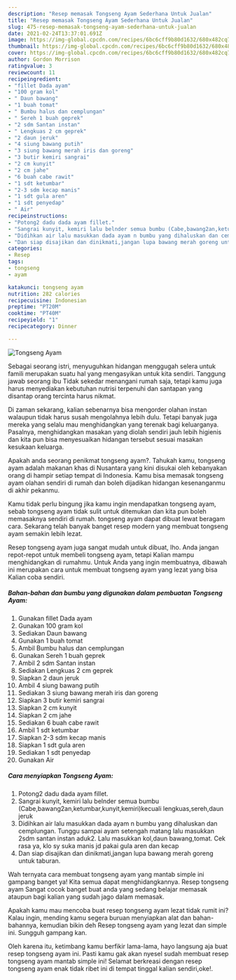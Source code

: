```yaml
---
description: "Resep memasak Tongseng Ayam Sederhana Untuk Jualan"
title: "Resep memasak Tongseng Ayam Sederhana Untuk Jualan"
slug: 475-resep-memasak-tongseng-ayam-sederhana-untuk-jualan
date: 2021-02-24T13:37:01.691Z
image: https://img-global.cpcdn.com/recipes/6bc6cff9b80d1632/680x482cq70/tongseng-ayam-foto-resep-utama.jpg
thumbnail: https://img-global.cpcdn.com/recipes/6bc6cff9b80d1632/680x482cq70/tongseng-ayam-foto-resep-utama.jpg
cover: https://img-global.cpcdn.com/recipes/6bc6cff9b80d1632/680x482cq70/tongseng-ayam-foto-resep-utama.jpg
author: Gordon Morrison
ratingvalue: 3
reviewcount: 11
recipeingredient:
- "fillet Dada ayam"
- "100 gram kol"
- " Daun bawang"
- "1 buah tomat"
- " Bumbu halus dan cemplungan"
- " Sereh 1 buah geprek"
- "2 sdm Santan instan"
- " Lengkuas 2 cm geprek"
- "2 daun jeruk"
- "4 siung bawang putih"
- "3 siung bawang merah iris dan goreng"
- "3 butir kemiri sangrai"
- "2 cm kunyit"
- "2 cm jahe"
- "6 buah cabe rawit"
- "1 sdt ketumbar"
- "2-3 sdm kecap manis"
- "1 sdt gula aren"
- "1 sdt penyedap"
- " Air"
recipeinstructions:
- "Potong2 dadu dada ayam fillet."
- "Sangrai kunyit, kemiri lalu belnder semua bumbu (Cabe,bawang2an,ketumbar,kunyit,kemiri)kecuali lengkuas,sereh,daun jeruk"
- "Didihkan air lalu masukkan dada ayam n bumbu yang dihaluskan dan cemplungan. Tunggu sampai ayam setengah matang lalu masukkan 2sdm santan instan aduk2. Lalu masukkan kol,daun bawang,tomat. Cek rasa ya, klo sy suka manis jd pakai gula aren dan kecap"
- "Dan siap disajikan dan dinikmati,jangan lupa bawang merah goreng untuk taburan."
categories:
- Resep
tags:
- tongseng
- ayam

katakunci: tongseng ayam 
nutrition: 282 calories
recipecuisine: Indonesian
preptime: "PT20M"
cooktime: "PT40M"
recipeyield: "1"
recipecategory: Dinner

---
```



![Tongseng Ayam](https://img-global.cpcdn.com/recipes/6bc6cff9b80d1632/680x482cq70/tongseng-ayam-foto-resep-utama.jpg)

Sebagai seorang istri, menyuguhkan hidangan menggugah selera untuk famili merupakan suatu hal yang mengasyikan untuk kita sendiri. Tanggung jawab seorang ibu Tidak sekedar menangani rumah saja, tetapi kamu juga harus menyediakan kebutuhan nutrisi terpenuhi dan santapan yang disantap orang tercinta harus nikmat.

Di zaman  sekarang, kalian sebenarnya bisa mengorder olahan instan walaupun tidak harus susah mengolahnya lebih dulu. Tetapi banyak juga mereka yang selalu mau menghidangkan yang terenak bagi keluarganya. Pasalnya, menghidangkan masakan yang diolah sendiri jauh lebih higienis dan kita pun bisa menyesuaikan hidangan tersebut sesuai masakan kesukaan keluarga. 



Apakah anda seorang penikmat tongseng ayam?. Tahukah kamu, tongseng ayam adalah makanan khas di Nusantara yang kini disukai oleh kebanyakan orang di hampir setiap tempat di Indonesia. Kamu bisa memasak tongseng ayam olahan sendiri di rumah dan boleh dijadikan hidangan kesenanganmu di akhir pekanmu.

Kamu tidak perlu bingung jika kamu ingin mendapatkan tongseng ayam, sebab tongseng ayam tidak sulit untuk ditemukan dan kita pun boleh memasaknya sendiri di rumah. tongseng ayam dapat dibuat lewat beragam cara. Sekarang telah banyak banget resep modern yang membuat tongseng ayam semakin lebih lezat.

Resep tongseng ayam juga sangat mudah untuk dibuat, lho. Anda jangan repot-repot untuk membeli tongseng ayam, tetapi Kalian mampu menghidangkan di rumahmu. Untuk Anda yang ingin membuatnya, dibawah ini merupakan cara untuk membuat tongseng ayam yang lezat yang bisa Kalian coba sendiri.

<!--inarticleads1-->

##### Bahan-bahan dan bumbu yang digunakan dalam pembuatan Tongseng Ayam:

1. Gunakan fillet Dada ayam
1. Gunakan 100 gram kol
1. Sediakan  Daun bawang
1. Gunakan 1 buah tomat
1. Ambil  Bumbu halus dan cemplungan
1. Gunakan  Sereh 1 buah geprek
1. Ambil 2 sdm Santan instan
1. Sediakan  Lengkuas 2 cm geprek
1. Siapkan 2 daun jeruk
1. Ambil 4 siung bawang putih
1. Sediakan 3 siung bawang merah iris dan goreng
1. Siapkan 3 butir kemiri sangrai
1. Siapkan 2 cm kunyit
1. Siapkan 2 cm jahe
1. Sediakan 6 buah cabe rawit
1. Ambil 1 sdt ketumbar
1. Siapkan 2-3 sdm kecap manis
1. Siapkan 1 sdt gula aren
1. Sediakan 1 sdt penyedap
1. Gunakan  Air




<!--inarticleads2-->

##### Cara menyiapkan Tongseng Ayam:

1. Potong2 dadu dada ayam fillet.
1. Sangrai kunyit, kemiri lalu belnder semua bumbu (Cabe,bawang2an,ketumbar,kunyit,kemiri)kecuali lengkuas,sereh,daun jeruk
1. Didihkan air lalu masukkan dada ayam n bumbu yang dihaluskan dan cemplungan. Tunggu sampai ayam setengah matang lalu masukkan 2sdm santan instan aduk2. Lalu masukkan kol,daun bawang,tomat. Cek rasa ya, klo sy suka manis jd pakai gula aren dan kecap
1. Dan siap disajikan dan dinikmati,jangan lupa bawang merah goreng untuk taburan.




Wah ternyata cara membuat tongseng ayam yang mantab simple ini gampang banget ya! Kita semua dapat menghidangkannya. Resep tongseng ayam Sangat cocok banget buat anda yang sedang belajar memasak ataupun bagi kalian yang sudah jago dalam memasak.

Apakah kamu mau mencoba buat resep tongseng ayam lezat tidak rumit ini? Kalau ingin, mending kamu segera buruan menyiapkan alat dan bahan-bahannya, kemudian bikin deh Resep tongseng ayam yang lezat dan simple ini. Sungguh gampang kan. 

Oleh karena itu, ketimbang kamu berfikir lama-lama, hayo langsung aja buat resep tongseng ayam ini. Pasti kamu gak akan nyesel sudah membuat resep tongseng ayam mantab simple ini! Selamat berkreasi dengan resep tongseng ayam enak tidak ribet ini di tempat tinggal kalian sendiri,oke!.

